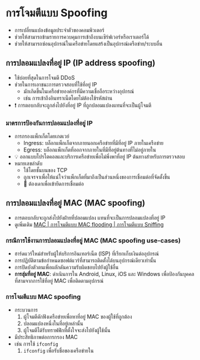 
# การโจมตีแบบ Spoofing

- การเปลี่ยนแปลงข้อมูลประจำตัวของคอมพิวเตอร์
- ช่วยให้สามารถข้ามรายการควบคุมการเข้าถึงบนเซิร์ฟเวอร์หรือเราเตอร์ได้
- ช่วยให้สามารถซ่อนอุปกรณ์ในเครือข่ายโดยแสร้งเป็นอุปกรณ์เครือข่าย/ระบบอื่น

## การปลอมแปลงที่อยู่ IP (IP address spoofing)

- ใช้บ่อยที่สุดในการโจมตี DDoS
- ช่วยในการเอาชนะการตรวจสอบที่ใช้ที่อยู่ IP
  - มักเกิดขึ้นในเครือข่ายองค์กรที่มีความเชื่อถือระหว่างอุปกรณ์
  - เช่น การเข้าถึงอินทราเน็ตโดยไม่ต้องใช้รหัสผ่าน
- ❗ การตอบกลับจะถูกส่งไปยังที่อยู่ IP ที่ถูกปลอมแปลงแทนที่จะเป็นผู้โจมตี

### มาตรการป้องกันการปลอมแปลงที่อยู่ IP

- การกรองแพ็กเก็ตโดยเกตเวย์
  - Ingress: บล็อกแพ็กเก็ตจากภายนอกเครือข่ายที่มีที่อยู่ IP ภายในเครือข่าย
  - Egress: บล็อกแพ็กเก็ตที่ออกจากภายในที่มีที่อยู่ต้นทางที่ไม่อยู่ภายใน
- 💡 ออกแบบโปรโตคอลและบริการเครือข่ายเพื่อไม่พึ่งพาที่อยู่ IP ต้นทางสำหรับการตรวจสอบ
- หมายเลขลำดับ
  - ใช้โดยชั้นบนของ TCP
  - ถูกเจรจาเพื่อให้แน่ใจว่าแพ็กเก็ตที่มาถึงเป็นส่วนหนึ่งของการเชื่อมต่อที่จัดตั้งขึ้น
  - 📝 ต้องเดาเพื่อเข้ายึดการเชื่อมต่อ

## การปลอมแปลงที่อยู่ MAC (MAC spoofing)

- การตอบกลับจะถูกส่งไปยังฝ่ายที่ปลอมแปลง แทนที่จะเป็นการปลอมแปลงที่อยู่ IP
- ดูเพิ่มเติม [MAC | การโจมตีแบบ MAC flooding | การโจมตีแบบ Sniffing](./sniffing-attacks-overview.md#mac)

### กรณีการใช้งานการปลอมแปลงที่อยู่ MAC (MAC spoofing use-cases)

- ฮาร์ดแวร์ใหม่สำหรับผู้ให้บริการอินเทอร์เน็ต (ISP) ที่เรียกเก็บเงินต่ออุปกรณ์
- การปฏิบัติตามข้อกำหนดซอฟต์แวร์ที่สามารถติดตั้งได้บนอุปกรณ์เดียวเท่านั้น
- การปิดบังตัวตนเพื่อผลักดันความรับผิดชอบไปยังผู้ใช้อื่น
- **การสุ่มที่อยู่ MAC**: ดำเนินการใน Android, Linux, iOS และ Windows เพื่อป้องกันบุคคลที่สามจากการใช้ที่อยู่ MAC เพื่อติดตามอุปกรณ์

### การโจมตีแบบ MAC spoofing

- กระบวนการ
  1. ผู้โจมตีดักฟังเครือข่ายเพื่อหาที่อยู่ MAC ของผู้ใช้ที่ถูกต้อง
  2. ปลอมแปลงหนึ่งในที่อยู่เหล่านั้น
  3. ผู้โจมตีได้รับทราฟฟิกที่ตั้งใจจะส่งไปยังผู้ใช้นั้น
- มีประสิทธิภาพต่อการกรอง MAC
- เช่น การใช้ `ifconfig`
  1. `ifconfig` เพื่อรับชื่อของเครือข่ายใน
